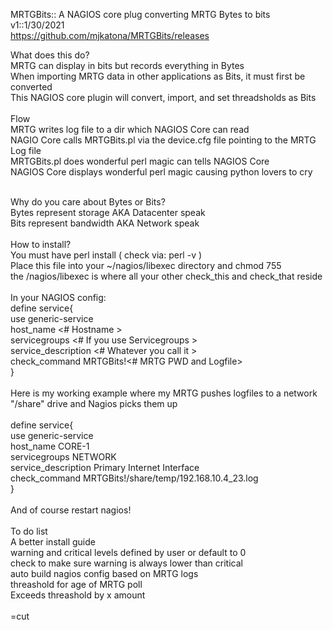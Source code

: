 MRTGBits:: A NAGIOS core plug converting MRTG Bytes to bits<br>
v1::1/30/2021<br>
https://github.com/mjkatona/MRTGBits/releases<br>

What does this do?<br>
MRTG can display in bits but records everything in Bytes<br>
When importing MRTG data in other applications as Bits, it must first be converted<br>
This NAGIOS core plugin will convert, import, and set threadsholds as Bits<br>
<br>
Flow<br>
MRTG writes log file to a dir which NAGIOS Core can read<br>
NAGIO Core calls MRTGBits.pl via the device.cfg file pointing to the MRTG Log file<br>
MRTGBits.pl does wonderful perl magic can tells NAGIOS Core<br>
NAGIOS Core displays wonderful perl magic causing python lovers to cry<br>
<br>

Why do you care about Bytes or Bits?<br>
Bytes represent storage AKA Datacenter speak<br>
Bits represent bandwidth AKA Network speak<br>
<br>
How to install?<br>
You must have perl install ( check via: perl -v )<br>
Place this file into your ~/nagios/libexec directory and chmod 755<br>
the /nagios/libexec is where all your other check_this and check_that reside<br>
<br>
In your NAGIOS config:<br>
define service{<br>
use generic-service<br>
host_name <# Hostname ><br>
servicegroups <# If you use Servicegroups ><br>
service_description <# Whatever you call it ><br>
check_command MRTGBits!<# MRTG PWD and Logfile><br>
}<br>
<br>
Here is my working example where my MRTG pushes logfiles to a network "/share" drive and Nagios picks them up<br>
<br>
define service{<br>
use generic-service<br>
host_name CORE-1<br>
servicegroups NETWORK<br>
service_description Primary Internet Interface<br>
check_command MRTGBits!/share/temp/192.168.10.4_23.log<br>
}<br>
<br>
And of course restart nagios!<br>
<br>
To do list<br>
A better install guide<br>
warning and critical levels defined by user or default to 0<br>
check to make sure warning is always lower than critical<br>
auto build nagios config based on MRTG logs<br>
threashold for age of MRTG poll<br>
Exceeds threashold by x amount<br>
<br>
=cut<br>
